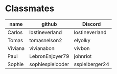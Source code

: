 # Classmates

|  name  |     github     |    Discord     |
| ------ | -------------- | -------------- |
| Carlos  | lostineverland | lostineverland |
| Tomas   | tomasnelson2   | elyolky        |
| Viviana | vivianabon     | vivbon         |
| Paul   | LebronEnjoyer79| johnriot       |
| Sophie | sophiespielcoder | sspielberger24 |
